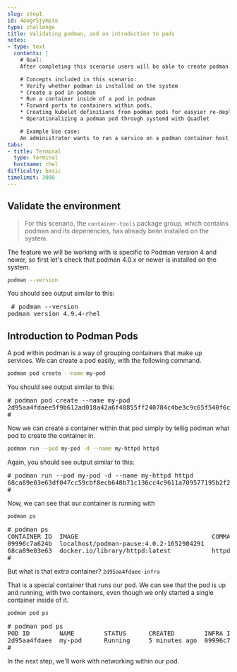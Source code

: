 ```yaml
---
slug: step1
id: 4oogr5jympio
type: challenge
title: Validating podman, and an introduction to pods
notes:
- type: text
  contents: |
    # Goal:
    After completing this scenario users will be able to create podman pods, create containers within those pods, and forward ports to the services those containers run.

    # Concepts included in this scenario:
    * Verify whether podman is installed on the system
    * Create a pod in podman
    * Run a container inside of a pod in podman
    * Forward ports to containers within pods.
    * Creating kubelet definitions from podman pods for easyier re-deployment
    * Operationalizing a podman pod through systemd with Quadlet

    # Example Use case:
    An administrator wants to run a service on a podman container host, that has dependent services.
tabs:
- title: Terminal
  type: terminal
  hostname: rhel
difficulty: basic
timelimit: 3000
---
```

## Validate the environment

>For this scenario, the `container-tools` package group, which contains podman and its depenencies, has already been installed on the system.

The feature we will be working with is specific to Podman version 4 and newer, so first let's check that podman 4.0.x or newer is installed on the system.

```bash
podman --version
```

You should see output similar to this:

<pre class="file">
 # podman --version
podman version 4.9.4-rhel
</pre>

## Introduction to Podman Pods

A pod within podman is a way of grouping containers that make up services.  We can create a pod easily, with the following command.

```bash
podman pod create --name my-pod
```
You should see output similar to this:
<pre type=file>
# podman pod create --name my-pod
2d95aa4fdaee5f9b612ad018a42a6f48855ff240784c4be3c9c65f540f6c6448
#
</pre>

Now we can create a container within that pod simply by tellig podman what pod to create the container in.

```bash
podman run --pod my-pod -d --name my-httpd httpd
```

Again, you should see output similar to this:

<pre type=file>
# podman run --pod my-pod -d --name my-httpd httpd
68ca89e03e63df047cc59cbf8ecb648b71c136cc4c9611a709577195b2f2b048
#
</pre>

Now, we can see that our container is running with

```bash
podman ps
```

<pre type=file>
# podman ps
CONTAINER ID  IMAGE                                    COMMAND           CREATED         STATUS             PORTS       NAMES
09996c7a624b  localhost/podman-pause:4.0.2-1652984291                    2 minutes ago   Up 51 seconds ago              2d95aa4fdaee-infra
68ca89e03e63  docker.io/library/httpd:latest           httpd-foreground  51 seconds ago  Up 50 seconds ago              my-httpd
#
</pre>

But what is that extra container? `2d95aa4fdaee-infra`

That is a special container that runs our pod.  We can see that the pod is up and running, with two containers, even though we only started a single container inside of it.

```bash
podman pod ps
```

<pre type=file>
# podman pod ps
POD ID        NAME        STATUS      CREATED        INFRA ID      # OF CONTAINERS
2d95aa4fdaee  my-pod      Running     5 minutes ago  09996c7a624b  2
#
</pre>

In the next step, we'll work with networking within our pod.